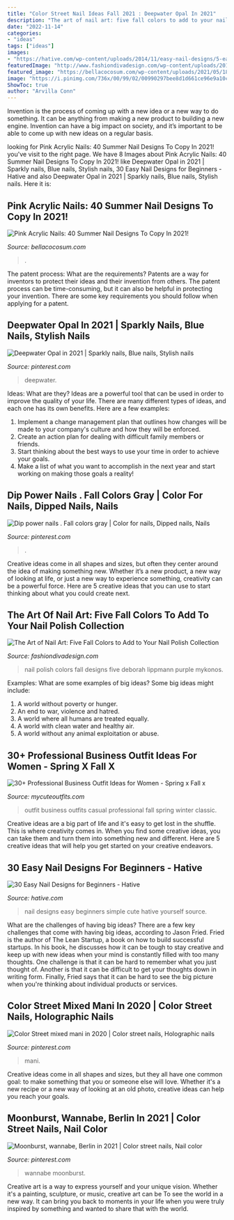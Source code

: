 ```yaml
---
title: "Color Street Nail Ideas Fall 2021 : Deepwater Opal In 2021"
description: "The art of nail art: five fall colors to add to your nail polish collection"
date: "2022-11-14"
categories:
- "ideas"
tags: ["ideas"]
images:
- "https://hative.com/wp-content/uploads/2014/11/easy-nail-designs/5-easy-nail-designs-for-beginners.jpg"
featuredImage: "http://www.fashiondivadesign.com/wp-content/uploads/2013/09/Deborah_Lippmann_nail_polish.jpg"
featured_image: "https://bellacocosum.com/wp-content/uploads/2021/05/18-20.jpg"
image: "https://i.pinimg.com/736x/00/99/02/00990297bee8d1d661ce96e9a10cd405.jpg"
ShowToc: true
author: "Arvilla Conn"
---
```



Invention is the process of coming up with a new idea or a new way to do something. It can be anything from making a new product to building a new engine. Invention can have a big impact on society, and it’s important to be able to come up with new ideas on a regular basis.

	

		
looking for Pink Acrylic Nails: 40 Summer Nail Designs To Copy In 2021! you've visit to the right page. We have 8 Images about Pink Acrylic Nails: 40 Summer Nail Designs To Copy In 2021! like Deepwater Opal in 2021 | Sparkly nails, Blue nails, Stylish nails, 30 Easy Nail Designs for Beginners - Hative and also Deepwater Opal in 2021 | Sparkly nails, Blue nails, Stylish nails. Here it is:
		
    
## Pink Acrylic Nails: 40 Summer Nail Designs To Copy In 2021!

<img loading=lazy src="https://bellacocosum.com/wp-content/uploads/2021/05/18-20.jpg" onerror="this.onerror=null;this.src='https://tse4.mm.bing.net/th?id=OIP.cU4swyteFbULyAJBzw2A7QHaLH&amp;pid=15.1';" alt="Pink Acrylic Nails: 40 Summer Nail Designs To Copy In 2021!">

_Source: bellacocosum.com_

>. 

	

The patent process: What are the requirements?
Patents are a way for inventors to protect their ideas and their invention from others. The patent process can be time-consuming, but it can also be helpful in protecting your invention. There are some key requirements you should follow when applying for a patent.

    
## Deepwater Opal In 2021 | Sparkly Nails, Blue Nails, Stylish Nails

<img loading=lazy src="https://i.pinimg.com/736x/4f/e9/01/4fe90102934116e21cd6ef08e3d135e9.jpg" onerror="this.onerror=null;this.src='https://tse4.mm.bing.net/th?id=OIP.Z-QLfQbSyYGcEC154cOugAHaJP&amp;pid=15.1';" alt="Deepwater Opal in 2021 | Sparkly nails, Blue nails, Stylish nails">

_Source: pinterest.com_

>deepwater. 

	

Ideas: What are they?
Ideas are a powerful tool that can be used in order to improve the quality of your life. There are many different types of ideas, and each one has its own benefits. Here are a few examples: 
1. Implement a change management plan that outlines how changes will be made to your company's culture and how they will be enforced. 
2. Create an action plan for dealing with difficult family members or friends. 
3. Start thinking about the best ways to use your time in order to achieve your goals. 
4. Make a list of what you want to accomplish in the next year and start working on making those goals a reality!

    
## Dip Power Nails . Fall Colors Gray | Color For Nails, Dipped Nails, Nails

<img loading=lazy src="https://i.pinimg.com/736x/c8/89/88/c88988d7e90a8c588a220ecba077d192.jpg" onerror="this.onerror=null;this.src='https://tse3.mm.bing.net/th?id=OIP.OD9lmcnXrp9gu6NbyWQXQAHaJ3&amp;pid=15.1';" alt="Dip power nails . Fall colors gray | Color for nails, Dipped nails, Nails">

_Source: pinterest.com_

>. 

	

Creative ideas come in all shapes and sizes, but often they center around the idea of making something new. Whether it’s a new product, a new way of looking at life, or just a new way to experience something, creativity can be a powerful force. Here are 5 creative ideas that you can use to start thinking about what you could create next.

    
## The Art Of Nail Art: Five Fall Colors To Add To Your Nail Polish Collection

<img loading=lazy src="http://www.fashiondivadesign.com/wp-content/uploads/2013/09/Deborah_Lippmann_nail_polish.jpg" onerror="this.onerror=null;this.src='https://tse2.mm.bing.net/th?id=OIP.wwePmNCrMy2sacOPHZzcBwHaDz&amp;pid=15.1';" alt="The Art of Nail Art: Five Fall Colors to Add to Your Nail Polish Collection">

_Source: fashiondivadesign.com_

>nail polish colors fall designs five deborah lippmann purple mykonos. 

	

Examples: What are some examples of big ideas?
Some big ideas might include: 
1. A world without poverty or hunger.
2. An end to war, violence and hatred.
3. A world where all humans are treated equally.
4. A world with clean water and healthy air.
5. A world without any animal exploitation or abuse.

    
## 30+ Professional Business Outfit Ideas For Women - Spring X Fall X

<img loading=lazy src="https://mycuteoutfits.com/wp-content/uploads/2017/01/cute-outfit-blue-blouse-plus-leopard-heels-636x1024.jpg" onerror="this.onerror=null;this.src='https://tse4.mm.bing.net/th?id=OIP.nDSf6AJ_3aWHIBCol7AtPQHaL7&amp;pid=15.1';" alt="30+ Professional Business Outfit Ideas for Women - Spring x Fall x">

_Source: mycuteoutfits.com_

>outfit business outfits casual professional fall spring winter classic. 

	

Creative ideas are a big part of life and it's easy to get lost in the shuffle. This is where creativity comes in. When you find some creative ideas, you can take them and turn them into something new and different. Here are 5 creative ideas that will help you get started on your creative endeavors.

    
## 30 Easy Nail Designs For Beginners - Hative

<img loading=lazy src="https://hative.com/wp-content/uploads/2014/11/easy-nail-designs/5-easy-nail-designs-for-beginners.jpg" onerror="this.onerror=null;this.src='https://tse2.mm.bing.net/th?id=OIP.iMYUK6LGJH7uS5tIiAEp4AHaJm&amp;pid=15.1';" alt="30 Easy Nail Designs for Beginners - Hative">

_Source: hative.com_

>nail designs easy beginners simple cute hative yourself source. 

	

What are the challenges of having big ideas?
There are a few key challenges that come with having big ideas, according to Jason Fried. Fried is the author of The Lean Startup, a book on how to build successful startups. In his book, he discusses how it can be tough to stay creative and keep up with new ideas when your mind is constantly filled with too many thoughts. 
One challenge is that it can be hard to remember what you just thought of. Another is that it can be difficult to get your thoughts down in writing form. Finally, Fried says that it can be hard to see the big picture when you're thinking about individual products or services.

    
## Color Street Mixed Mani In 2020 | Color Street Nails, Holographic Nails

<img loading=lazy src="https://i.pinimg.com/736x/7f/b2/1a/7fb21a1fffc336646d03947d34035053.jpg" onerror="this.onerror=null;this.src='https://tse2.mm.bing.net/th?id=OIP.mqBEEJQQXQIw4lyTmvCIcQHaIL&amp;pid=15.1';" alt="Color Street mixed mani in 2020 | Color street nails, Holographic nails">

_Source: pinterest.com_

>mani. 

	

Creative ideas come in all shapes and sizes, but they all have one common goal: to make something that you or someone else will love. Whether it's a new recipe or a new way of looking at an old photo, creative ideas can help you reach your goals.

    
## Moonburst, Wannabe, Berlin In 2021 | Color Street Nails, Nail Color

<img loading=lazy src="https://i.pinimg.com/736x/00/99/02/00990297bee8d1d661ce96e9a10cd405.jpg" onerror="this.onerror=null;this.src='https://tse3.mm.bing.net/th?id=OIP.jFcgmMcApaeUlTDZ7l2CGwHaLO&amp;pid=15.1';" alt="Moonburst, wannabe, Berlin in 2021 | Color street nails, Nail color">

_Source: pinterest.com_

>wannabe moonburst. 

	

Creative art is a way to express yourself and your unique vision. Whether it's a painting, sculpture, or music, creative art can be To see the world in a new way. It can bring you back to moments in your life when you were truly inspired by something and wanted to share that with the world.


